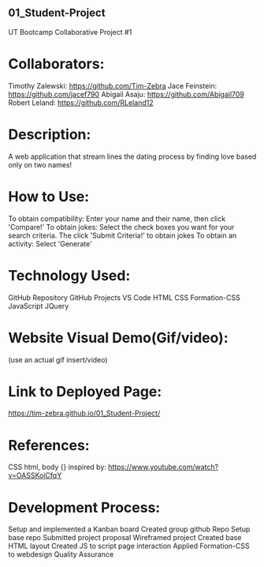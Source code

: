 ## 01_Student-Project
UT Bootcamp Collaborative Project #1

# Collaborators:
Timothy Zalewski: https://github.com/Tim-Zebra
Jace Feinstein: https://github.com/jacef790
Abigail Asaju: https://github.com/Abigail709
Robert Leland: https://github.com/RLeland12

# Description:
A web application that stream lines the dating process by finding love based only on two names!

# How to Use:
To obtain compatibility: Enter your name and their name, then click 'Compare!'
To obtain jokes: Select the check boxes you want for your search criteria. The click 'Submit Criteria!' to obtain jokes
To obtain an activity: Select 'Generate'

# Technology Used:
GitHub Repository
GitHub Projects
VS Code
HTML
CSS
Formation-CSS
JavaScript
JQuery

# Website Visual Demo(Gif/video):
(use an actual gif insert/video)

# Link to Deployed Page:
https://tim-zebra.github.io/01_Student-Project/

# References:
CSS html, body {} inspired by: https://www.youtube.com/watch?v=OASSKoiCfqY


# Development Process:
Setup and implemented a Kanban board
Created group github Repo
Setup base repo
Submitted project proposal
Wireframed project
Created base HTML layout
Created JS to script page interaction
Applied Formation-CSS to webdesign
Quality Assurance